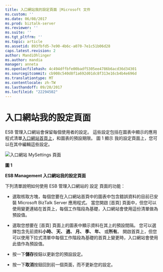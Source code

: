 ```yaml
---
title: 入口網站我的設定頁面 |Microsoft 文件
ms.custom: ''
ms.date: 06/08/2017
ms.prod: biztalk-server
ms.reviewer: ''
ms.suite: ''
ms.tgt_pltfrm: ''
ms.topic: article
ms.assetid: 893fbfd5-7e90-4b6c-a070-7e1c51b06d28
caps.latest.revision: 2
author: MandiOhlinger
ms.author: mandia
manager: anneta
ms.openlocfilehash: 4c494dffbfe00badf5305ee4786b6acd36d34301
ms.sourcegitcommit: cb908c540d8f1a692d01dc8f313e16cb4b4e696d
ms.translationtype: MT
ms.contentlocale: zh-TW
ms.lasthandoff: 09/20/2017
ms.locfileid: "22294502"
---
```

# <a name="portal-my-settings-page"></a>入口網站我的設定頁面
ESB 管理入口網站會保留每個使用者的設定。 這些設定包括在圖表中顯示的應用程式清單[入口網站首頁上](../esb-toolkit/portal-home-page.md)，和圖表的預設期限。 圖 1 顯示 我的設定頁面上，您可以在其中編輯這些設定。  
  
 ![入口網站 MySettings 頁面](../esb-toolkit/media/ch8-portalmysettingspage.jpg "Ch8 PortalMySettingsPage")  
  
 **圖 1**  
  
 **ESB Management 入口網站我的設定頁面**  
  
 下列清單說明如何使用 ESB 管理入口網站的 設定 頁面的功能：  
  
-   選取核取方塊，每個您要在入口網站首頁中的圖表中包含錯誤資料的目前已安裝 Microsoft BizTalk Server 應用程式。 當您開啟 [首頁] 頁面中，但您可以使用變更連結在首頁上，每個工作階段為基礎，入口網站會使用這份清單做為預設值。  
  
-   選取您想要在 [首頁] 頁面上的圖表中顯示資料在其上的預設間隔。 您可以選擇包含先前資料**小時、 天、 週、 月、 季、 年、** 或**所有**。 開啟首頁上，但您可以使用下拉式清單中每個工作階段為基礎的首頁上變更時，入口網站會使用此值作為預設值。  
  
-   按一下**儲存**按鈕以更新您的預設設定。  
  
-   按一下**取消**按鈕回到前一個頁面，而不更新您的設定。
